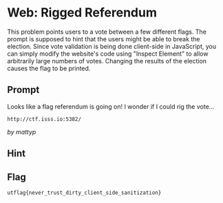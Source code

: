 # Web: Rigged Referendum
This problem points users to a vote between a few different flags. The prompt 
is supposed to hint that the users might be able to break the election. Since 
vote validation is being done client-side in JavaScript, you can simply modify 
the website's code using "Inspect Element" to allow arbitrarily large numbers 
of votes. Changing the results of the election causes the flag to be printed.

## Prompt
Looks like a flag referendum is going on! 
I wonder if I could rig the vote...

`http://ctf.isss.io:5382/`

_by mattyp_

## Hint

## Flag
`utflag{never_trust_dirty_client_side_sanitization}`
